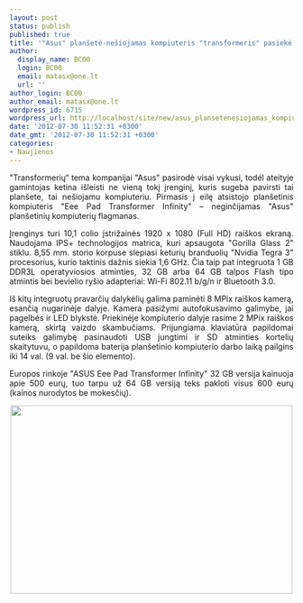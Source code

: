 ```yaml
---
layout: post
status: publish
published: true
title: '"Asus" planšetė-nešiojamas kompiuteris "transformeris" pasiekė Europos parduotuves'
author:
  display_name: BC00
  login: BC00
  email: matasx@one.lt
  url: ''
author_login: BC00
author_email: matasx@one.lt
wordpress_id: 6715
wordpress_url: http://localhost/site/new/asus_plansetenesiojamas_kompiuteris_transformeris_pasieke_parduotuves/
date: '2012-07-30 11:52:31 +0300'
date_gmt: '2012-07-30 11:52:31 +0300'
categories:
- Naujienos
---
```

<p style="text-align: justify;">
	&quot;Transformerių&ldquo; tema kompanijai &quot;Asus&quot; pasirodė visai vykusi, todėl ateityje gamintojas ketina i&scaron;leisti ne vieną tokį įrenginį, kuris sugeba pavirsti tai plan&scaron;ete, tai ne&scaron;iojamu kompiuteriu. Pirmasis į eilę atsistojo plan&scaron;etinis kompiuteris &quot;Eee Pad Transformer Infinity&quot; &ndash; neginčijamas &quot;Asus&quot; plan&scaron;etinių kompiuterių flagmanas.</p>
<p style="text-align: justify;">
	Įrenginys turi 10,1 colio įstrižainės 1920 x 1080 (Full HD) rai&scaron;kos ekraną. Naudojama IPS+ technologijos matrica, kuri apsaugota &quot;Gorilla Glass 2&quot; stiklu. 8,55 mm. storio korpuse slepiasi keturių branduolių &quot;Nvidia Tegra 3&quot; procesorius, kurio taktinis dažnis siekia 1,6 GHz. Čia taip pat integruota 1 GB DDR3L operatyviosios atminties, 32 GB arba 64 GB talpos Flash tipo atmintis bei bevielio ry&scaron;io adapteriai: Wi-Fi 802.11 b/g/n ir Bluetooth 3.0.</p>
<p style="text-align: justify;">
	I&scaron; kitų integruotų pravarčių dalykėlių galima paminėti 8 MPix rai&scaron;kos kamerą, esančią nugarinėje dalyje. Kamera pasižymi autofokusavimo galimybe, jai pagelbės ir LED blykstė. Priekinėje kompiuterio dalyje rasime 2 MPix rai&scaron;kos kamerą, skirtą vaizdo skambučiams. Prijungiama klaviatūra papildomai suteiks galimybę pasinaudoti USB jungtimi ir SD atminties kortelių skaitytuvu, o papildoma baterija plan&scaron;etinio kompiuterio darbo laiką pailgins iki 14 val. (9 val. be &scaron;io elemento).</p>
<p style="text-align: justify;">
	Europos rinkoje &quot;ASUS Eee Pad Transformer Infinity&quot; 32 GB versija kainuoja apie 500 eurų, tuo tarpu už 64 GB versiją teks pakloti visus 600 eurų (kainos nurodytos be mokesčių).</p>
<p style="text-align: center;">
	<img alt="" src="http://technews.lt/userfiles/244893-asus-eee-pad-transformer-tablet-os.jpg" style="width: 500px; height: 334px;" /></p>
